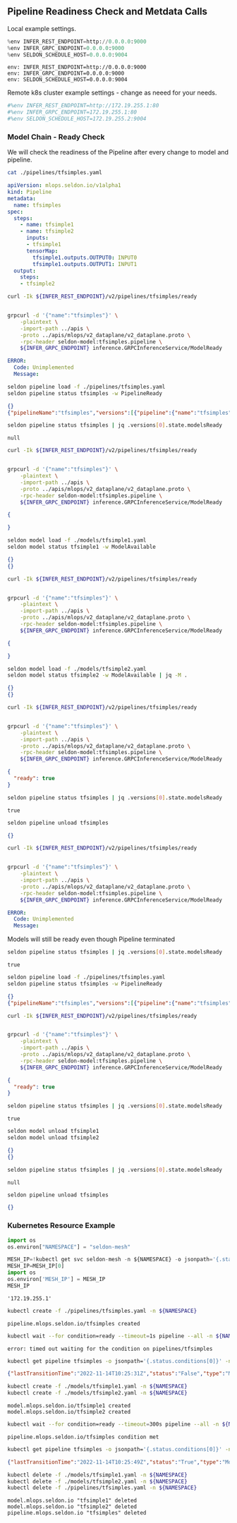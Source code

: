 ## Pipeline Readiness Check and Metdata Calls

Local example settings.

```python
%env INFER_REST_ENDPOINT=http://0.0.0.0:9000
%env INFER_GRPC_ENDPOINT=0.0.0.0:9000
%env SELDON_SCHEDULE_HOST=0.0.0.0:9004
```

```
env: INFER_REST_ENDPOINT=http://0.0.0.0:9000
env: INFER_GRPC_ENDPOINT=0.0.0.0:9000
env: SELDON_SCHEDULE_HOST=0.0.0.0:9004

```

Remote k8s cluster example settings - change as neeed for your needs.

```python
#%env INFER_REST_ENDPOINT=http://172.19.255.1:80
#%env INFER_GRPC_ENDPOINT=172.19.255.1:80
#%env SELDON_SCHEDULE_HOST=172.19.255.2:9004
```

### Model Chain - Ready Check

We will check the readiness of the Pipeline after every change to model and pipeline.

```bash
cat ./pipelines/tfsimples.yaml
```

```yaml
apiVersion: mlops.seldon.io/v1alpha1
kind: Pipeline
metadata:
  name: tfsimples
spec:
  steps:
    - name: tfsimple1
    - name: tfsimple2
      inputs:
      - tfsimple1
      tensorMap:
        tfsimple1.outputs.OUTPUT0: INPUT0
        tfsimple1.outputs.OUTPUT1: INPUT1
  output:
    steps:
    - tfsimple2

```

```bash
curl -Ik ${INFER_REST_ENDPOINT}/v2/pipelines/tfsimples/ready
```

```

```

```bash
grpcurl -d '{"name":"tfsimples"}' \
    -plaintext \
    -import-path ../apis \
    -proto ../apis/mlops/v2_dataplane/v2_dataplane.proto \
    -rpc-header seldon-model:tfsimples.pipeline \
    ${INFER_GRPC_ENDPOINT} inference.GRPCInferenceService/ModelReady
```

```yaml
ERROR:
  Code: Unimplemented
  Message:

```

```bash
seldon pipeline load -f ./pipelines/tfsimples.yaml
seldon pipeline status tfsimples -w PipelineReady
```

```json
{}
{"pipelineName":"tfsimples","versions":[{"pipeline":{"name":"tfsimples","uid":"cdsa5mv20gbc73a16810","version":1,"steps":[{"name":"tfsimple1"},{"name":"tfsimple2","inputs":["tfsimple1.outputs"],"tensorMap":{"tfsimple1.outputs.OUTPUT0":"INPUT0","tfsimple1.outputs.OUTPUT1":"INPUT1"}}],"output":{"steps":["tfsimple2.outputs"]},"kubernetesMeta":{}},"state":{"pipelineVersion":1,"status":"PipelineReady","reason":"created pipeline","lastChangeTimestamp":"2022-11-19T09:33:16.449568356Z"}}]}

```

```bash
seldon pipeline status tfsimples | jq .versions[0].state.modelsReady
```

```
null

```

```bash
curl -Ik ${INFER_REST_ENDPOINT}/v2/pipelines/tfsimples/ready
```

```

```

```bash
grpcurl -d '{"name":"tfsimples"}' \
    -plaintext \
    -import-path ../apis \
    -proto ../apis/mlops/v2_dataplane/v2_dataplane.proto \
    -rpc-header seldon-model:tfsimples.pipeline \
    ${INFER_GRPC_ENDPOINT} inference.GRPCInferenceService/ModelReady
```

```json
{

}

```

```bash
seldon model load -f ./models/tfsimple1.yaml
seldon model status tfsimple1 -w ModelAvailable
```

```json
{}
{}

```

```bash
curl -Ik ${INFER_REST_ENDPOINT}/v2/pipelines/tfsimples/ready
```

```

```

```bash
grpcurl -d '{"name":"tfsimples"}' \
    -plaintext \
    -import-path ../apis \
    -proto ../apis/mlops/v2_dataplane/v2_dataplane.proto \
    -rpc-header seldon-model:tfsimples.pipeline \
    ${INFER_GRPC_ENDPOINT} inference.GRPCInferenceService/ModelReady
```

```json
{

}

```

```bash
seldon model load -f ./models/tfsimple2.yaml
seldon model status tfsimple2 -w ModelAvailable | jq -M .
```

```json
{}
{}

```

```bash
curl -Ik ${INFER_REST_ENDPOINT}/v2/pipelines/tfsimples/ready
```

```

```

```bash
grpcurl -d '{"name":"tfsimples"}' \
    -plaintext \
    -import-path ../apis \
    -proto ../apis/mlops/v2_dataplane/v2_dataplane.proto \
    -rpc-header seldon-model:tfsimples.pipeline \
    ${INFER_GRPC_ENDPOINT} inference.GRPCInferenceService/ModelReady
```

```json
{
  "ready": true
}

```

```bash
seldon pipeline status tfsimples | jq .versions[0].state.modelsReady
```

```
true

```

```bash
seldon pipeline unload tfsimples
```

```json
{}

```

```bash
curl -Ik ${INFER_REST_ENDPOINT}/v2/pipelines/tfsimples/ready
```

```

```

```bash
grpcurl -d '{"name":"tfsimples"}' \
    -plaintext \
    -import-path ../apis \
    -proto ../apis/mlops/v2_dataplane/v2_dataplane.proto \
    -rpc-header seldon-model:tfsimples.pipeline \
    ${INFER_GRPC_ENDPOINT} inference.GRPCInferenceService/ModelReady
```

```yaml
ERROR:
  Code: Unimplemented
  Message:

```

Models will still be ready even though Pipeline terminated

```bash
seldon pipeline status tfsimples | jq .versions[0].state.modelsReady
```

```
true

```

```bash
seldon pipeline load -f ./pipelines/tfsimples.yaml
seldon pipeline status tfsimples -w PipelineReady
```

```json
{}
{"pipelineName":"tfsimples","versions":[{"pipeline":{"name":"tfsimples","uid":"cdsa5uv20gbc73a1681g","version":1,"steps":[{"name":"tfsimple1"},{"name":"tfsimple2","inputs":["tfsimple1.outputs"],"tensorMap":{"tfsimple1.outputs.OUTPUT0":"INPUT0","tfsimple1.outputs.OUTPUT1":"INPUT1"}}],"output":{"steps":["tfsimple2.outputs"]},"kubernetesMeta":{}},"state":{"pipelineVersion":1,"status":"PipelineReady","reason":"created pipeline","lastChangeTimestamp":"2022-11-19T09:33:47.581203463Z","modelsReady":true}}]}

```

```bash
curl -Ik ${INFER_REST_ENDPOINT}/v2/pipelines/tfsimples/ready
```

```

```

```bash
grpcurl -d '{"name":"tfsimples"}' \
    -plaintext \
    -import-path ../apis \
    -proto ../apis/mlops/v2_dataplane/v2_dataplane.proto \
    -rpc-header seldon-model:tfsimples.pipeline \
    ${INFER_GRPC_ENDPOINT} inference.GRPCInferenceService/ModelReady
```

```json
{
  "ready": true
}

```

```bash
seldon pipeline status tfsimples | jq .versions[0].state.modelsReady
```

```
true

```

```bash
seldon model unload tfsimple1
seldon model unload tfsimple2
```

```json
{}
{}

```

```bash
seldon pipeline status tfsimples | jq .versions[0].state.modelsReady
```

```
null

```

```bash
seldon pipeline unload tfsimples
```

```json
{}

```

### Kubernetes Resource Example

```python
import os
os.environ["NAMESPACE"] = "seldon-mesh"
```

```python
MESH_IP=!kubectl get svc seldon-mesh -n ${NAMESPACE} -o jsonpath='{.status.loadBalancer.ingress[0].ip}'
MESH_IP=MESH_IP[0]
import os
os.environ['MESH_IP'] = MESH_IP
MESH_IP
```

```
'172.19.255.1'

```

```bash
kubectl create -f ./pipelines/tfsimples.yaml -n ${NAMESPACE}
```

```
pipeline.mlops.seldon.io/tfsimples created

```

```bash
kubectl wait --for condition=ready --timeout=1s pipeline --all -n ${NAMESPACE}
```

```
error: timed out waiting for the condition on pipelines/tfsimples

```

```bash
kubectl get pipeline tfsimples -o jsonpath='{.status.conditions[0]}' -n ${NAMESPACE}
```

```json
{"lastTransitionTime":"2022-11-14T10:25:31Z","status":"False","type":"ModelsReady"}

```

```bash
kubectl create -f ./models/tfsimple1.yaml -n ${NAMESPACE}
kubectl create -f ./models/tfsimple2.yaml -n ${NAMESPACE}
```

```
model.mlops.seldon.io/tfsimple1 created
model.mlops.seldon.io/tfsimple2 created

```

```bash
kubectl wait --for condition=ready --timeout=300s pipeline --all -n ${NAMESPACE}
```

```
pipeline.mlops.seldon.io/tfsimples condition met

```

```bash
kubectl get pipeline tfsimples -o jsonpath='{.status.conditions[0]}' -n ${NAMESPACE}
```

```json
{"lastTransitionTime":"2022-11-14T10:25:49Z","status":"True","type":"ModelsReady"}

```

```bash
kubectl delete -f ./models/tfsimple1.yaml -n ${NAMESPACE}
kubectl delete -f ./models/tfsimple2.yaml -n ${NAMESPACE}
kubectl delete -f ./pipelines/tfsimples.yaml -n ${NAMESPACE}
```

```
model.mlops.seldon.io "tfsimple1" deleted
model.mlops.seldon.io "tfsimple2" deleted
pipeline.mlops.seldon.io "tfsimples" deleted

```

```python

```
